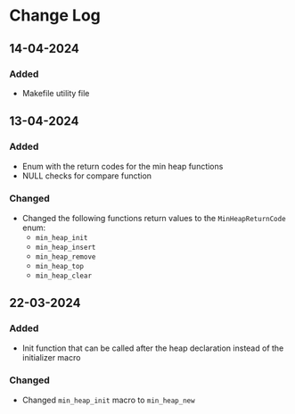 # Change Log

## 14-04-2024

### Added

- Makefile utility file

## 13-04-2024

### Added

- Enum with the return codes for the min heap functions
- NULL checks for compare function

### Changed

- Changed the following functions return values to the `MinHeapReturnCode` enum:
  - `min_heap_init`
  - `min_heap_insert`
  - `min_heap_remove`
  - `min_heap_top`
  - `min_heap_clear`

## 22-03-2024

### Added

- Init function that can be called after the heap declaration instead of the initializer macro

### Changed

- Changed `min_heap_init` macro to `min_heap_new`

